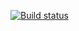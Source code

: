 [![Build status](https://ci.appveyor.com/api/projects/status/c5950ad05m8tbxas?svg=true)](https://ci.appveyor.com/project/IceMan161/2-2-selenide)

